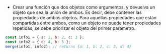 - Crear una función que dos objetos como argumentos, y devuelva un objeto que sea la unión de ambos. Es decir, debe contener las propiedades de ambos objetos. Para aquellas propiedades que están compartidas entre ambos, como un objeto no puede tener propiedades repetidas, se debe priorizar el objeto del primer parámetro.

```javascript
const info1 = { a: 1, b: 2, c: 3 };
const info2 = { d: 4, b: 5 };
merge(info1, info2); // returns {a: 1, b: 2, c: 3, d: 4}
```